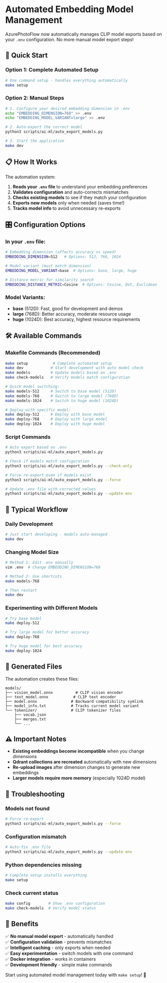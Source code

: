 # Automated Embedding Model Management

AzurePhotoFlow now automatically manages CLIP model exports based on your `.env` configuration. No more manual model export steps!

## 🚀 Quick Start

### Option 1: Complete Automated Setup
```bash
# One command setup - handles everything automatically
make setup
```

### Option 2: Manual Steps
```bash
# 1. Configure your desired embedding dimension in .env
echo "EMBEDDING_DIMENSION=768" >> .env
echo "EMBEDDING_MODEL_VARIANT=large" >> .env

# 2. Auto-export the correct model
python3 scripts/ai-ml/auto_export_models.py

# 3. Start the application
make dev
```

## 📋 How It Works

The automation system:

1. **Reads your `.env` file** to understand your embedding preferences
2. **Validates configuration** and auto-corrects mismatches
3. **Checks existing models** to see if they match your configuration
4. **Exports new models** only when needed (saves time!)
5. **Tracks model info** to avoid unnecessary re-exports

## 🎛️ Configuration Options

### In your `.env` file:
```bash
# Embedding dimension (affects accuracy vs speed)
EMBEDDING_DIMENSION=512   # Options: 512, 768, 1024

# Model variant (must match dimension)
EMBEDDING_MODEL_VARIANT=base  # Options: base, large, huge

# Distance metric for similarity search
EMBEDDING_DISTANCE_METRIC=Cosine  # Options: Cosine, Dot, Euclidean
```

### Model Variants:
- **base** (512D): Fast, good for development and demos
- **large** (768D): Better accuracy, moderate resource usage
- **huge** (1024D): Best accuracy, highest resource requirements

## 🛠️ Available Commands

### Makefile Commands (Recommended)
```bash
make setup           # Complete automated setup
make dev            # Start development with auto model check
make models         # Update models based on .env
make check-models   # Verify models match configuration

# Quick model switching:
make models-512     # Switch to base model (512D)
make models-768     # Switch to large model (768D)
make models-1024    # Switch to huge model (1024D)

# Deploy with specific model:
make deploy-512     # Deploy with base model
make deploy-768     # Deploy with large model
make deploy-1024    # Deploy with huge model
```

### Script Commands
```bash
# Auto export based on .env
python3 scripts/ai-ml/auto_export_models.py

# Check if models match configuration
python3 scripts/ai-ml/auto_export_models.py --check-only

# Force re-export even if models exist
python3 scripts/ai-ml/auto_export_models.py --force

# Update .env file with corrected values
python3 scripts/ai-ml/auto_export_models.py --update-env
```

## 🔄 Typical Workflow

### Daily Development
```bash
# Just start developing - models auto-managed
make dev
```

### Changing Model Size
```bash
# Method 1: Edit .env manually
vim .env  # Change EMBEDDING_DIMENSION=768

# Method 2: Use shortcuts
make models-768

# Then restart
make dev
```

### Experimenting with Different Models
```bash
# Try base model
make deploy-512

# Try large model for better accuracy
make deploy-768

# Try huge model for best accuracy
make deploy-1024
```

## 📁 Generated Files

The automation creates these files:

```
models/
├── vision_model.onnx          # CLIP vision encoder
├── text_model.onnx           # CLIP text encoder  
├── model.onnx               # Backward compatibility symlink
├── model_info.txt           # Tracks current model variant
└── tokenizer/               # CLIP tokenizer files
    ├── vocab.json
    ├── merges.txt
    └── ...
```

## ⚠️ Important Notes

- **Existing embeddings become incompatible** when you change dimensions
- **Qdrant collections are recreated** automatically with new dimensions
- **Re-upload images** after dimension changes to generate new embeddings
- **Larger models require more memory** (especially 1024D model)

## 🔧 Troubleshooting

### Models not found
```bash
# Force re-export
python3 scripts/ai-ml/auto_export_models.py --force
```

### Configuration mismatch
```bash
# Auto-fix .env file
python3 scripts/ai-ml/auto_export_models.py --update-env
```

### Python dependencies missing
```bash
# Complete setup installs everything
make setup
```

### Check current status
```bash
make config        # Show .env configuration
make check-models  # Verify model status
```

## 🎯 Benefits

✅ **No manual model export** - automatically handled  
✅ **Configuration validation** - prevents mismatches  
✅ **Intelligent caching** - only exports when needed  
✅ **Easy experimentation** - switch models with one command  
✅ **Docker integration** - works in containers  
✅ **Development friendly** - simple make commands  

Start using automated model management today with `make setup`! 🚀